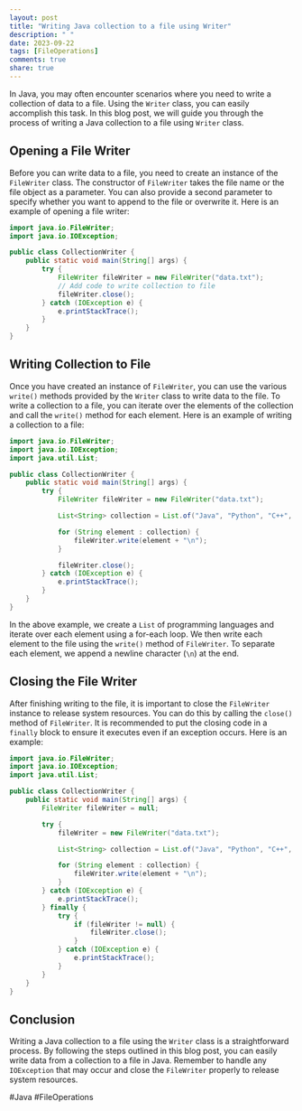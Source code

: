 ```yaml
---
layout: post
title: "Writing Java collection to a file using Writer"
description: " "
date: 2023-09-22
tags: [FileOperations]
comments: true
share: true
---
```


In Java, you may often encounter scenarios where you need to write a collection of data to a file. Using the `Writer` class, you can easily accomplish this task. In this blog post, we will guide you through the process of writing a Java collection to a file using `Writer` class.

## Opening a File Writer

Before you can write data to a file, you need to create an instance of the `FileWriter` class. The constructor of `FileWriter` takes the file name or the file object as a parameter. You can also provide a second parameter to specify whether you want to append to the file or overwrite it. Here is an example of opening a file writer:

```java
import java.io.FileWriter;
import java.io.IOException;

public class CollectionWriter {
    public static void main(String[] args) {
        try {
            FileWriter fileWriter = new FileWriter("data.txt");
            // Add code to write collection to file
            fileWriter.close();
        } catch (IOException e) {
            e.printStackTrace();
        }
    }
}
```

## Writing Collection to File

Once you have created an instance of `FileWriter`, you can use the various `write()` methods provided by the `Writer` class to write data to the file. To write a collection to a file, you can iterate over the elements of the collection and call the `write()` method for each element. Here is an example of writing a collection to a file:

```java
import java.io.FileWriter;
import java.io.IOException;
import java.util.List;

public class CollectionWriter {
    public static void main(String[] args) {
        try {
            FileWriter fileWriter = new FileWriter("data.txt");

            List<String> collection = List.of("Java", "Python", "C++", "JavaScript");

            for (String element : collection) {
                fileWriter.write(element + "\n");
            }

            fileWriter.close();
        } catch (IOException e) {
            e.printStackTrace();
        }
    }
}
```

In the above example, we create a `List` of programming languages and iterate over each element using a for-each loop. We then write each element to the file using the `write()` method of `FileWriter`. To separate each element, we append a newline character (`\n`) at the end.

## Closing the File Writer

After finishing writing to the file, it is important to close the `FileWriter` instance to release system resources. You can do this by calling the `close()` method of `FileWriter`. It is recommended to put the closing code in a `finally` block to ensure it executes even if an exception occurs. Here is an example:

```java
import java.io.FileWriter;
import java.io.IOException;
import java.util.List;

public class CollectionWriter {
    public static void main(String[] args) {
        FileWriter fileWriter = null;

        try {
            fileWriter = new FileWriter("data.txt");

            List<String> collection = List.of("Java", "Python", "C++", "JavaScript");

            for (String element : collection) {
                fileWriter.write(element + "\n");
            }
        } catch (IOException e) {
            e.printStackTrace();
        } finally {
            try {
                if (fileWriter != null) {
                    fileWriter.close();
                }
            } catch (IOException e) {
                e.printStackTrace();
            }
        }
    }
}
```

## Conclusion

Writing a Java collection to a file using the `Writer` class is a straightforward process. By following the steps outlined in this blog post, you can easily write data from a collection to a file in Java. Remember to handle any `IOException` that may occur and close the `FileWriter` properly to release system resources.

#Java #FileOperations